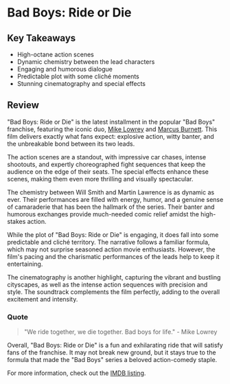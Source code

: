 # Bad Boys: Ride or Die

## Key Takeaways

- High-octane action scenes
- Dynamic chemistry between the lead characters
- Engaging and humorous dialogue
- Predictable plot with some cliché moments
- Stunning cinematography and special effects

## Review

"Bad Boys: Ride or Die" is the latest installment in the popular "Bad Boys" franchise, featuring the iconic
duo, [Mike Lowrey](https://en.wikipedia.org/wiki/Mike_Lowrey)
and [Marcus Burnett](https://en.wikipedia.org/wiki/Marcus_Burnett). This film delivers exactly what fans expect:
explosive action, witty banter, and the unbreakable bond between its two leads.

The action scenes are a standout, with impressive car chases, intense shootouts, and expertly choreographed fight
sequences that keep the audience on the edge of their seats. The special effects enhance these scenes, making them even
more thrilling and visually spectacular.

The chemistry between Will Smith and Martin Lawrence is as dynamic as ever. Their performances are filled with energy,
humor, and a genuine sense of camaraderie that has been the hallmark of the series. Their banter and humorous exchanges
provide much-needed comic relief amidst the high-stakes action.

While the plot of "Bad Boys: Ride or Die" is engaging, it does fall into some predictable and cliché territory. The
narrative follows a familiar formula, which may not surprise seasoned action movie enthusiasts. However, the film's
pacing and the charismatic performances of the leads help to keep it entertaining.

The cinematography is another highlight, capturing the vibrant and bustling cityscapes, as well as the intense action
sequences with precision and style. The soundtrack complements the film perfectly, adding to the overall excitement and
intensity.

### Quote

> "We ride together, we die together. Bad boys for life." - Mike Lowrey

Overall, "Bad Boys: Ride or Die" is a fun and exhilarating ride that will satisfy fans of the franchise. It may not
break new ground, but it stays true to the formula that made the "Bad Boys" series a beloved action-comedy staple.

For more information, check out the [IMDB listing](https://www.imdb.com/title/tt1502397/).
